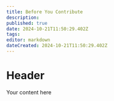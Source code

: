 ```yaml
---
title: Before You Contribute
description: 
published: true
date: 2024-10-21T11:50:29.402Z
tags: 
editor: markdown
dateCreated: 2024-10-21T11:50:29.402Z
---
```


# Header
Your content here